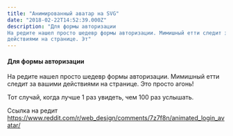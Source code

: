 ```yaml
---
title: "Анимированный аватар на SVG"
date: "2018-02-22T14:52:39.000Z"
description: "Для формы авторизации
На редите нашел просто шедевр формы авторизации. Мимишный етти следит за вашими
действиями на странице. Эт"
---
```


<h4>Для формы авторизации</h4>
<p>На редите нашел просто шедевр формы авторизации. Мимишный етти следит за вашими действиями на странице. Это просто агонь!</p>
<p>Тот случай, когда лучше 1 раз увидеть, чем 100 раз услышать.</p>

<p>Ссылка на редит <a href="https://www.reddit.com/r/web_design/comments/7z7f8n/animated_login_avatar/" target="_blank" rel="noopener noreferrer">https://www.reddit.com/r/web_design/comments/7z7f8n/animated_login_avatar/</a></p>


